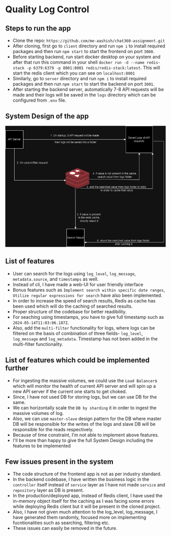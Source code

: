 
# Quality Log Control

## Steps to run the app
 - Clone the repo: `https://github.com/me-aashish/chat360-assignment.git`
 - After cloning, first go to `client` directory and run `npm i` to install required packages and then run `npm start` to start the frontend on port `3000`.
 - Before starting backend, run start docker desktop on your system and after that run this command in your shell `docker run -d --name redis-stack -p 6379:6379 -p 8001:8001 redis/redis-stack:latest`. This will start the redis client which you can see on `localhost:8001`
 - Similarly, go to `server` directory and run `npm i` to install required packages and then run `npm start` to start the backend on port `3001`.
 - After starting the backend server, automatically 7-8 API requests will be made and their logs will be saved in the `logs` directory which can be configured from `.env` file.

## System Design of the app
![System Design](https://github.com/me-aashish/chat360-assignment/blob/master/chat360_assignment_sd.drawio.png)

## List of features
- User can search for the logs using `log_level`, `log_message`, `metadata.source`, and `timestamps` as well.
- Instead of cli, I have made a web-UI for user friendly interface
- Bonus features such as `Implement search within specific date ranges`, `Utilize regular expressions for search` have also been implemented.
- In order to increase the speed of search results, Redis as cache has been used which will do the caching of searched results.
- Proper structure of the codebase for better readibility.
- For seaching using timestamps, you have to give full timestamp such as `2024-05-14T11:03:06.187Z`.
- Also, add the `multi-filter` functionality for logs, where logs can be filtered on the basis of combination of three fields- `log_level`, `log_message` and `log_metadata`. Timestamp has not been added in the multi-filter functionality.

## List of features which could be implemented further
- For ingesting the massive volumes, we could use the `Load Balancer`s which will monitor the health of current API server and will spin up a new API server if the current one starts to get choked.
- Since, I have not used DB for storing logs, but we can use DB for the same.
- We can horizontally scale the `DB by sharding` it in order to ingest the massive volumes of log.
- Also, we can use `master-slave` design pattern for the DB where master DB will be responsible for the writes of the logs and slave DB will be responsible for the reads respectively.
- Because of time constraint, I'm not able to implement above features.
- I'll be more than happy to give the full System Design including the features to be implemented

## Few issues present in the system
- The code structure of the frontend app is not as per industry standard.
- In the backend codebase, I have written the business logic in the `controller` itself  instead of `service` layer as I have not made `service` and `repository` layer as DB is present.
- In the production/deployed app, instead of Redis client, I have used the in-memory object itself for the caching as I was facing some errors while deploying Redis client but it will be present in the cloned project.
- Also, I have not given much attention to the log_level, log_message, I have generated them randomly, focused more on implementing fucntionalities such as searching, filtering etc. 
- These issues can easily be removed in the future.




